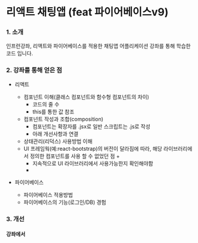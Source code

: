 # 리액트 채팅앱 (feat 파이어베이스v9)

### 1. 소개
인프런강좌, 리액트와 파이어베이스를 적용한 채팅앱 어플리케이션 강좌를 통해 학습한 코드 입니다.

### 2. 강좌를 통해 얻은 점
+ 리액트 
  + 컴포넌트 이해(클래스 컴포넌트와 함수형 컴포넌트의 차이)
    + 코드의 줄 수
    + this를 통한 값 참조
  + 컴포넌트 작성과 조합(composition)
    + 컴포넌트는 확장자를 .jsx로 일반 스크립트는 .js로 작성
    + 아래 개선사항과 연결
  + 상태관리(리덕스) 사용방법 이해
  + UI 프레임웍(예:react-bootstrap)의 버전이 달라짐에 따라, 해당 라이브러리에서 정의한 컴포넌트를 사용 할 수 없었던 점
    + 
    + 지속적으로 UI 라이브러리에서 사용가능한지 확인해야함
    + 
  
+ 파이어베이스
  + 파이어베이스 적용방법
  + 파이어베이스의 기능(로그인/DB) 경험
  
  
### 3. 개선
#### 강좌에서 
